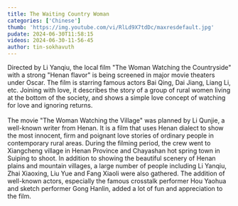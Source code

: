```yaml
---
title: The Waiting Country Woman
categories: ['Chinese']
thumb: 'https://img.youtube.com/vi/RlLd9X7tdDc/maxresdefault.jpg'
pudate: 2024-06-30T11:58:15
videos: 2024-06-30-11-56-45
author: tin-sokhavuth
---
```

Directed by Li Yanqiu, the local film "The Woman Watching the Countryside" with a strong "Henan flavor" is being screened in major movie theaters under Oscar. The film is starring famous actors Bai Qing, Dai Jiang, Liang Li, etc. Joining with love, it describes the story of a group of rural women living at the bottom of the society, and shows a simple love concept of watching for love and ignoring returns.
<br/><br/>
The movie "The Woman Watching the Village" was planned by Li Qunjie, a well-known writer from Henan. It is a film that uses Henan dialect to show the most innocent, firm and poignant love stories of ordinary people in contemporary rural areas. During the filming period, the crew went to Xiangcheng village in Henan Province and Chayashan hot spring town in Suiping to shoot. In addition to showing the beautiful scenery of Henan plains and mountain villages, a large number of people including Li Yanqiu, Zhai Xiaoxing, Liu Yue and Fang Xiaoli were also gathered. The addition of well-known actors, especially the famous crosstalk performer Hou Yaohua and sketch performer Gong Hanlin, added a lot of fun and appreciation to the film.